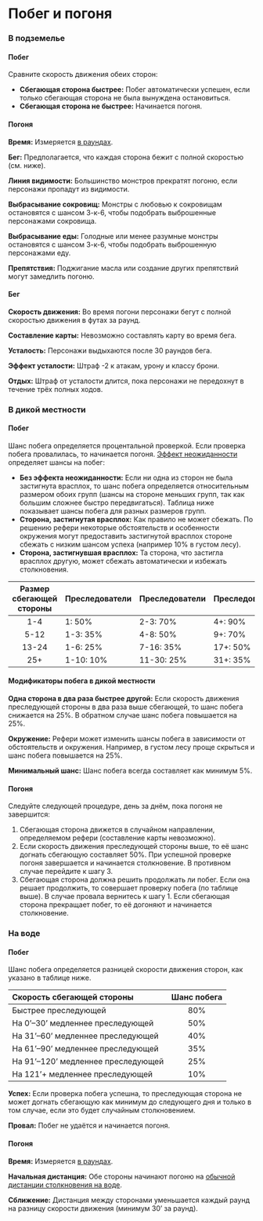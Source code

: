 # Побег и погоня

### В подземелье

#### Побег

Сравните скорость движения обеих сторон:

- **Сбегающая сторона быстрее:** Побег автоматически успешен, если только сбегающая сторона не была вынуждена остановиться.
- **Сбегающая сторона не быстрее:** Начинается погоня.

#### Погоня

**Время:** Измеряется [в раундах](time-weight-movement.md#единицы-измерения).

**Бег:** Предполагается, что каждая сторона бежит с полной скоростью (см. ниже).

**Линия видимости:** Большинство монстров прекратят погоню, если персонажи пропадут из видимости.

**Выбрасывание сокровищ:** Монстры с любовью к сокровищам остановятся с шансом 3-к-6, чтобы подобрать выброшенные персонажами сокровища.

**Выбрасывание еды:** Голодные или менее разумные монстры остановятся с шансом 3-к-6, чтобы подобрать выброшенную персонажами еду.

**Препятствия:** Поджигание масла или создание других препятствий могут замедлить погоню.

#### Бег

**Скорость движения:** Во время погони персонажи бегут с полной скоростью движения в футах за раунд.

**Составление карты:** Невозможно составлять карту во время бега.

**Усталость:** Персонажи выдыхаются после 30 раундов бега.

**Эффект усталости:** Штраф -2 к атакам, урону и классу брони.

**Отдых:** Штраф от усталости длится, пока персонажи не передохнут в течение трёх полных ходов.

### В дикой местности

#### Побег

Шанс побега определяется процентальной проверкой. Если проверка побега провалилась, то начинается погоня. [Эффект неожиданности](encounters.md#эффект-неожиданности) определяет шансы на побег:

- **Без эффекта неожиданности:** Если ни одна из сторон не была застигнута врасплох, то шанс побега определяется относительным размером обоих групп (шансы на стороне меньших групп, так как большим сложнее быстро передвигаться). Таблица ниже показывает шансы побега для разных размеров групп.
- **Сторона, застигнутая врасплох:** Как правило не может сбежать. По решению рефери некоторые обстоятельств и особенности окружения могут предоставить застигнутой врасплох стороне сбежать с низким шансом успеха (например 10% в густом лесу).
- **Сторона, застигнувшая врасплох:** Та сторона, что застигла врасплох другую, может сбежать автоматически и избежать столкновения.
  
| Размер сбегающей стороны | Преследователи | Преследователи | Преследователи |
| :----------------------: | :------------- | :------------- | :------------- |
|           1-4            | 1: 50%         | 2-3: 70%       | 4+: 90%        |
|           5-12           | 1-3: 35%       | 4-8: 50%       | 9+: 70%        |
|          13-24           | 1-6: 25%       | 7-16: 35%      | 17+: 50%       |
|           25+            | 1-10: 10%      | 11-30: 25%     | 31+: 35%       |

#### Модификаторы побега в дикой местности

**Одна сторона в два раза быстрее другой:** Если скорость движения преследующей стороны в два раза выше сбегающей, то шанс побега снижается на 25%. В обратном случае шанс побега повышается на 25%.

**Окружение:** Рефери может изменить шансы побега в зависимости от обстоятельств и окружения. Например, в густом лесу проще скрыться и шанс побега повышается на 25%.

**Минимальный шанс:** Шанс побега всегда составляет как минимум 5%.

#### Погоня

Следуйте следующей процедуре, день за днём, пока погоня не завершится:

1. Сбегающая сторона движется в случайном направлении, определяемом рефери (составление карты невозможно).
2. Если скорость движения преследующей стороны выше, то её шанс догнать сбегающую составляет 50%. При успешной проверке погоня завершается и начинается столкновение. В противном случае перейдите к шагу 3.
3. Сбегающая сторона должна решить продолжать ли побег. Если она решает продолжить, то совершает проверку побега (по таблице выше). В случае провала вернитесь к шагу 1. Если сбегающая сторона прекращает побег, то её догоняют и начинается столкновение.

### На воде

#### Побег

Шанс побега определяется разницей скорости движения сторон, как указано в таблице ниже.

| Скорость сбегающей стороны         | Шанс побега |
| :--------------------------------- | :---------: |
| Быстрее преследующей               |     80%     |
| На 0’–30’ медленнее преследующей   |     50%     |
| На 31’–60’ медленнее преследующей  |     40%     |
| На 61’–90’ медленнее преследующей  |     35%     |
| На 91’–120’ медленнее преследующей |     25%     |
| На 121’+ медленнее преследующей    |     10%     |

**Успех:** Если проверка побега успешна, то преследующая сторона не может догнать сбегающую как минимум до следующего дня и только в том случае, если это будет случайным столкновением.

**Провал:** Побег не удаётся и начинается погоня.

#### Погоня

**Время:** Измеряется [в раундах](time-weight-movement.md#единицы-измерения).

**Начальная дистанция:** Обе стороны начинают погоню на [обычной дистанции столкновения на воде](adventuring-waterborne.md#бродячие-монстры).

**Сближение:** Дистанция между сторонами уменьшается каждый раунд на разницу скорости движения (минимум 30’ за раунд).